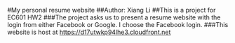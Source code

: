 #My personal resume website
##Author: Xiang Li
##This is a project for EC601 HW2
###The project asks us to present a resume website with the login from either Facebook or Google. I choose the Facebook login.
###This website is host at https://d17utwkp94lhe3.cloudfront.net